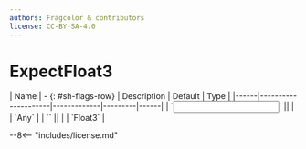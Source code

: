 ```yaml
---
authors: Fragcolor & contributors
license: CC-BY-SA-4.0
---
```



# ExpectFloat3

<div class="sh-parameters" markdown="1">
| Name | - {: #sh-flags-row} | Description | Default | Type |
|------|---------------------|-------------|---------|------|
| `<input>` || | | `Any` |
| `<output>` || | | `Float3` |

</div>



--8<-- "includes/license.md"
